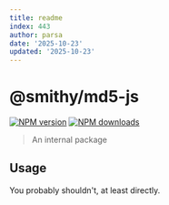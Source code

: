```yaml
---
title: readme
index: 443
author: parsa
date: '2025-10-23'
updated: '2025-10-23'
---
```

# @smithy/md5-js

[![NPM version](https://img.shields.io/npm/v/@smithy/md5-js/latest.svg)](https://www.npmjs.com/package/@smithy/md5-js)
[![NPM downloads](https://img.shields.io/npm/dm/@smithy/md5-js.svg)](https://www.npmjs.com/package/@smithy/md5-js)

> An internal package

## Usage

You probably shouldn't, at least directly.
